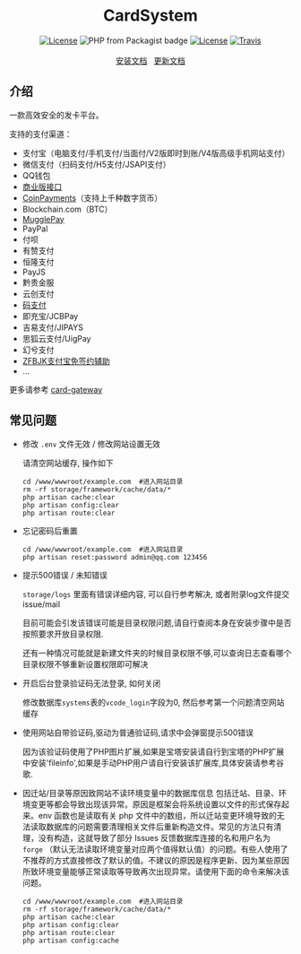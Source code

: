 <h1 align="center">CardSystem</h1>
<p align="center">
<a href="https://github.com/Tai7sy/card-system/releases"><img src="https://img.shields.io/badge/version-3.15-blue.svg?style=flat-square" alt="License"></a>
<img alt="PHP from Packagist badge" src="https://img.shields.io/badge/php-%3E%3D7.0.0-brightgreen.svg?style=flat-square">
<a href="https://opensource.org/licenses/MIT"><img src="https://img.shields.io/badge/License-MIT-brightgreen.svg?style=flat-square" alt="License"></a>
<a href="https://app.travis-ci.com/github/Tai7sy/card-system"><img src="https://img.shields.io/travis/Tai7sy/card-system.svg?style=flat-square" alt="Travis"></a>
<br><br>
<a href="https://github.com/Tai7sy/card-system/wiki/%E5%AE%89%E8%A3%85%E6%95%99%E7%A8%8B---BT%E9%9D%A2%E6%9D%BF">安装文档</a>&nbsp;&nbsp;
<a href="https://github.com/Tai7sy/card-system/wiki/%E6%9B%B4%E6%96%B0%E6%95%99%E7%A8%8B">更新文档</a>
</p>

## 介绍

一款高效安全的发卡平台。

支持的支付渠道：
* 支付宝（电脑支付/手机支付/当面付/V2版即时到账/V4版高级手机网站支付）
* 微信支付（扫码支付/H5支付/JSAPI支付）
* QQ钱包
* [商业版接口](https://www.anfaka.com/docs/api)
* [CoinPayments](https://www.coinpayments.net/index.php?ref=f818644d99b71d425b556573a5a44313)（支持上千种数字货币）
* Blockchain.com（BTC）
* [MugglePay](https://github.com/Tai7sy/card-gateway/tree/master/Pay/MugglePay)
* PayPal
* 付呗
* 有赞支付
* 恒隆支付
* PayJS
* 黔贵金服
* 云创支付
* [码支付](http://api3.xiuxiu888.com/i/29417)
* 即充宝/JCBPay
* 吉易支付/JIPAYS
* 思狐云支付/UigPay
* 幻兮支付
* [ZFBJK支付宝免签约辅助](http://www.zfbjk.com/show.asp?g=2&id=37214)
* ...

更多请参考 [card-gateway](https://github.com/Tai7sy/card-gateway)


## 常见问题
 - 修改 `.env` 文件无效 / 修改网站设置无效
 
   请清空网站缓存, 操作如下
   ```
   cd /www/wwwroot/example.com  #进入网站目录
   rm -rf storage/framework/cache/data/*
   php artisan cache:clear
   php artisan config:clear
   php artisan route:clear
   ```

 - 忘记密码后重置
   ```
   cd /www/wwwroot/example.com  #进入网站目录
   php artisan reset:password admin@qq.com 123456
   ```

 - 提示500错误 / 未知错误

   `storage/logs` 里面有错误详细内容, 可以自行参考解决, 或者附录log文件提交issue/mail	
   
   目前可能会引发该错误可能是目录权限问题,请自行查阅本身在安装步骤中是否按照要求开放目录权限.
   
   还有一种情况可能就是新建文件夹的时候目录权限不够,可以查询日志查看哪个目录权限不够重新设置权限即可解决

 - 开启后台登录验证码无法登录, 如何关闭	

    修改数据库`systems`表的`vcode_login`字段为0, 然后参考第一个问题清空网站缓存
    
 - 使用网站自带验证码,驱动为普通验证码,请求中会弹窗提示500错误
    
    因为该验证码使用了PHP图片扩展,如果是宝塔安装请自行到宝塔的PHP扩展中安装'fileinfo',如果是手动PHP用户请自行安装该扩展库,具体安装请参考谷歌.
    
 - 因迁站/目录等原因致网站不读环境变量中的数据库信息
    包括迁站、目录、环境变更等都会导致出现该异常。原因是框架会将系统设置以文件的形式保存起来。env 函数也是读取有关 php 文件中的数组，所以迁站变更环境导致的无法读取数据库的问题需要清理相关文件后重新构造文件。常见的方法只有清理，没有构造，这就导致了部分 Issues 反馈数据库连接的名和用户名为 `forge` （默认无法读取环境变量对应两个值得默认值）的问题。有些人使用了不推荐的方式直接修改了默认的值。不建议的原因是程序更新、因为某些原因所致环境变量能够正常读取等导致再次出现异常。请使用下面的命令来解决该问题。

   ```
   cd /www/wwwroot/example.com  #进入网站目录
   rm -rf storage/framework/cache/data/*
   php artisan cache:clear
   php artisan config:clear
   php artisan route:clear
   php artisan config:cache
   ```
